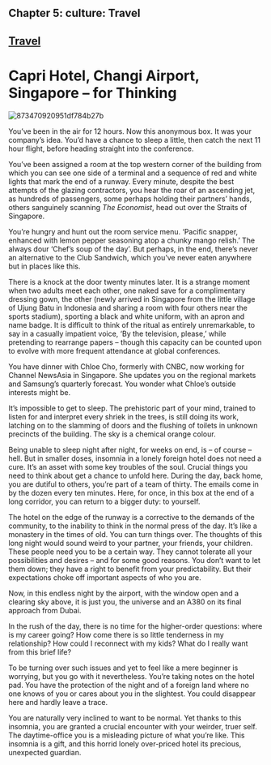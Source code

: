 Chapter  5: culture: Travel
--------------------------

[Travel](../category/culture/travel/index.html)
-----------------------------------------------

Capri Hotel, Changi Airport, Singapore – for Thinking
=====================================================

![873470920951df784b27b](http://i2.wp.com/www.thebookoflife.org/wp-content/uploads/2014/09/873470920951df784b27b1.jpg)

<span class="s1">You’ve been in the air for 12 hours. Now this anonymous box. It was your company’s idea. You’d have a chance to sleep a little, then catch the next 11 hour flight, before heading straight into the conference.</span>

<span class="s1">You’ve been assigned a room at the top western corner of the building from which you can see one side of a terminal and a sequence of red and white lights that mark the end of a runway. Every minute, despite the best attempts of the glazing contractors, you hear the roar of an ascending jet, as hundreds of passengers, some perhaps holding their partners’ hands, others sanguinely scanning *The Economist*, head out over the Straits of Singapore.</span>

<span class="s1">You’re hungry and hunt out the room service menu. ‘Pacific snapper, enhanced with lemon pepper seasoning atop a chunky mango relish.’ The always dour ‘Chef’s soup of the day’. But perhaps, in the end, there’s never an alternative to the Club Sandwich, which you’ve never eaten anywhere but in places like this.</span>

<span class="s1">There is a knock at the door twenty minutes later. It is a strange moment when two adults meet each other, one naked save for a complimentary dressing gown, the other (newly arrived in Singapore from the little village of Ujung Batu in Indonesia and sharing a room with four others near the sports stadium), sporting a black and white uniform, with an apron and name badge. It is difficult to think of the ritual as entirely unremarkable, to say in a casually impatient voice, ‘By the television, please,’ while pretending to rearrange papers – though this capacity can be counted upon to evolve with more frequent attendance at global conferences.</span>

<span class="s1">You have dinner with Chloe Cho, formerly with CNBC, now working for Channel NewsAsia in Singapore. She updates you on the regional markets and Samsung’s quarterly forecast. You wonder what Chloe’s outside interests might be.</span>

<span class="s1">It’s impossible to get to sleep. The prehistoric part of your mind, trained to listen for and interpret every shriek in the trees, is still doing its work, latching on to the slamming of doors and the flushing of toilets in unknown precincts of the building. The sky is a chemical orange colour.</span>

<span class="s1">Being unable to sleep night after night, for weeks on end, is – of course – hell. But in smaller doses, insomnia in a lonely foreign hotel does not need a cure. It’s an asset with some key troubles of the soul. Crucial things you need to think about get a chance to unfold here. During the day, back home, you are dutiful to others, you’re part of a team of thirty. The emails come in by the dozen every ten minutes. Here, for once, in this box at the end of a long corridor, you can return to a bigger duty: to yourself.</span>

<span class="s1">The hotel on the edge of the runway is a corrective to the demands of the community, to the inability to think in the normal press of the day. It’s like a monastery in the times of old. You can turn things over. The thoughts of this long night would sound weird to your partner, your friends, your children. These people need you to be a certain way. They cannot tolerate all your possibilities and desires – and for some good reasons. You don’t want to let them down; they have a right to benefit from your predictability. But their expectations choke off important aspects of who you are.</span>

<span class="s1">Now, in this endless night by the airport, with the window open and a clearing sky above, it is just you, the universe and an A380 on its final approach from Dubai.</span>

<span class="s1">In the rush of the day, there is no time for the higher-order questions: where is my career going? How come there is so little tenderness in my relationship? How could I reconnect with my kids? What do I really want from this brief life?</span>

<span class="s1">To be turning over such issues and yet to feel like a mere beginner is worrying, but you go with it nevertheless. You’re taking notes on the hotel pad. You have the protection of the night and of a foreign land where no one knows of you or cares about you in the slightest. You could disappear here and hardly leave a trace.</span>

<span class="s1">You are naturally very inclined to want to be normal. Yet thanks to this insomnia, you are granted a crucial encounter with your weirder, truer self. The daytime-office you is a misleading picture of what you’re like. This insomnia is a gift, and this horrid lonely over-priced hotel its precious, unexpected guardian.</span>


